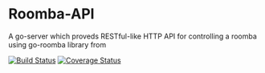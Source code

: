 Roomba-API
===
A go-server which proveds RESTful-like HTTP API for controlling a roomba using 
go-roomba library from [](https://github.com/xa4a/go-roomba)

[![Build Status](https://travis-ci.org/xa4a/roomba-api.svg?branch=master)](https://travis-ci.org/xa4a/roomba-api)
[![Coverage Status](https://img.shields.io/coveralls/xa4a/roomba-api.svg)](https://coveralls.io/r/xa4a/roomba-api)
